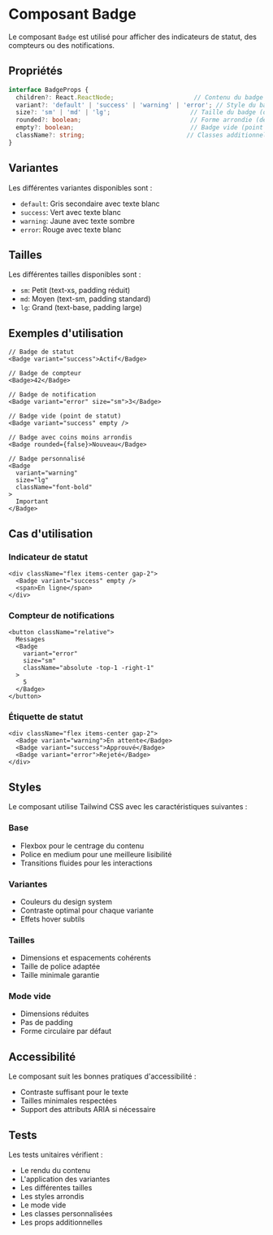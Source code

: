 # Composant Badge

Le composant `Badge` est utilisé pour afficher des indicateurs de statut, des compteurs ou des notifications.

## Propriétés

```typescript
interface BadgeProps {
  children?: React.ReactNode;                      // Contenu du badge
  variant?: 'default' | 'success' | 'warning' | 'error'; // Style du badge (défaut: 'default')
  size?: 'sm' | 'md' | 'lg';                      // Taille du badge (défaut: 'md')
  rounded?: boolean;                              // Forme arrondie (défaut: true)
  empty?: boolean;                                // Badge vide (point coloré)
  className?: string;                            // Classes additionnelles
}
```

## Variantes

Les différentes variantes disponibles sont :
- `default`: Gris secondaire avec texte blanc
- `success`: Vert avec texte blanc
- `warning`: Jaune avec texte sombre
- `error`: Rouge avec texte blanc

## Tailles

Les différentes tailles disponibles sont :
- `sm`: Petit (text-xs, padding réduit)
- `md`: Moyen (text-sm, padding standard)
- `lg`: Grand (text-base, padding large)

## Exemples d'utilisation

```tsx
// Badge de statut
<Badge variant="success">Actif</Badge>

// Badge de compteur
<Badge>42</Badge>

// Badge de notification
<Badge variant="error" size="sm">3</Badge>

// Badge vide (point de statut)
<Badge variant="success" empty />

// Badge avec coins moins arrondis
<Badge rounded={false}>Nouveau</Badge>

// Badge personnalisé
<Badge
  variant="warning"
  size="lg"
  className="font-bold"
>
  Important
</Badge>
```

## Cas d'utilisation

### Indicateur de statut

```tsx
<div className="flex items-center gap-2">
  <Badge variant="success" empty />
  <span>En ligne</span>
</div>
```

### Compteur de notifications

```tsx
<button className="relative">
  Messages
  <Badge
    variant="error"
    size="sm"
    className="absolute -top-1 -right-1"
  >
    5
  </Badge>
</button>
```

### Étiquette de statut

```tsx
<div className="flex items-center gap-2">
  <Badge variant="warning">En attente</Badge>
  <Badge variant="success">Approuvé</Badge>
  <Badge variant="error">Rejeté</Badge>
</div>
```

## Styles

Le composant utilise Tailwind CSS avec les caractéristiques suivantes :

### Base
- Flexbox pour le centrage du contenu
- Police en medium pour une meilleure lisibilité
- Transitions fluides pour les interactions

### Variantes
- Couleurs du design system
- Contraste optimal pour chaque variante
- Effets hover subtils

### Tailles
- Dimensions et espacements cohérents
- Taille de police adaptée
- Taille minimale garantie

### Mode vide
- Dimensions réduites
- Pas de padding
- Forme circulaire par défaut

## Accessibilité

Le composant suit les bonnes pratiques d'accessibilité :
- Contraste suffisant pour le texte
- Tailles minimales respectées
- Support des attributs ARIA si nécessaire

## Tests

Les tests unitaires vérifient :
- Le rendu du contenu
- L'application des variantes
- Les différentes tailles
- Les styles arrondis
- Le mode vide
- Les classes personnalisées
- Les props additionnelles 